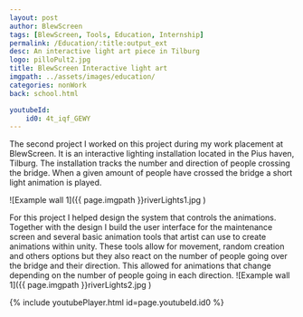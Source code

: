 ```yaml
---
layout: post
author: BlewScreen
tags: [BlewScreen, Tools, Education, Internship]
permalink: /Education/:title:output_ext
desc: An interactive light art piece in Tilburg
logo: pilloPult2.jpg
title: BlewScreen Interactive light art
imgpath: ../assets/images/education/
categories: nonWork
back: school.html

youtubeId: 
    id0: 4t_iqf_GEWY
---
```


The second project I worked on this project during my work placement at BlewScreen. It is an interactive lighting installation located in the Pius haven, Tilburg. The installation tracks the number and direction of people crossing the bridge. When a given amount of people have crossed the bridge a short light animation is played.

![Example wall 1]({{ page.imgpath }}riverLights1.jpg )

For this project I helped design the system that controls the animations. Together with the design I build the user interface for the maintenance screen and several basic animation tools that artist can use to create animations within unity. These tools allow for movement, random creation and others options but they also react on the number of people going over the bridge and their direction. This allowed for animations that change depending on the number of people going in each direction.
![Example wall 1]({{ page.imgpath }}riverLights2.jpg )

{% include youtubePlayer.html id=page.youtubeId.id0 %}
